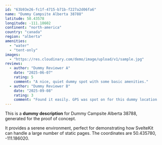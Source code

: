 ```yaml
---
id: "63b93e26-fc1f-4715-b71b-f227a2d06fa6"
name: "Dummy Campsite Alberta 38788"
latitude: 50.43578
longitude: -111.18602
continent: "north-america"
country: "canada"
region: "alberta"
amenities:
  - "water"
  - "tent-only"
images:
  - "https://res.cloudinary.com/demo/image/upload/v1/sample.jpg"
reviews:
  - author: "Dummy Reviewer A"
    date: "2025-06-07"
    rating: 5
    comment: "A nice, quiet dummy spot with some basic amenities."
  - author: "Dummy Reviewer B"
    date: "2025-09-08"
    rating: 3
    comment: "Found it easily. GPS was spot on for this dummy location."
---
```


This is a **dummy description** for Dummy Campsite Alberta 38788, generated for the proof of concept.

It provides a serene environment, perfect for demonstrating how SvelteKit can handle a large number of static pages. The coordinates are 50.435780, -111.186020.
